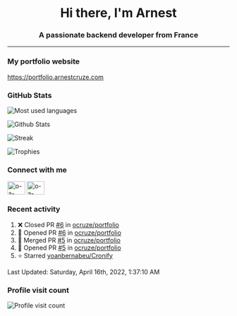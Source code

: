 <h1 align="center">Hi there, I'm Arnest</h1>
<h3 align="center">A passionate backend developer from France</h3>

---

### My portfolio website

https://portfolio.arnestcruze.com

### GitHub Stats

![Most used languages](https://github-readme-stats.vercel.app/api/top-langs/?username=ocruze&langs_count=10&layout=compact&hide=tsql)

![Github Stats](https://github-readme-stats.vercel.app/api?username=ocruze&count_private=true&show_icons=true&title_color=fff&text_color=fff&bg_color=30,36d1dc,904e95)

![Streak](https://github-readme-streak-stats.herokuapp.com/?user=ocruze&)

![Trophies](https://github-profile-trophy.vercel.app/?username=ocruze)

### Connect with me

<p align="left">
  <a href="mailto:o.cruze@live.com" target="blank"><img align="center" src="https://upload.wikimedia.org/wikipedia/commons/d/df/Microsoft_Office_Outlook_%282018%E2%80%93present%29.svg" alt="o-a-cruze" height="30" width="40" /></a>
  <a href="https://linkedin.com/in/o-a-cruze" target="blank"><img align="center" src="https://raw.githubusercontent.com/rahuldkjain/github-profile-readme-generator/master/src/images/icons/Social/linked-in-alt.svg" alt="o-a-cruze" height="30" width="40" /></a>
</p>

### Recent activity

<!--RECENT_ACTIVITY:start-->
1. ❌ Closed PR [#6](https://github.com/ocruze/portfolio/pull/6) in [ocruze/portfolio](https://github.com/ocruze/portfolio)
2. 💪 Opened PR [#6](https://github.com/ocruze/portfolio/pull/6) in [ocruze/portfolio](https://github.com/ocruze/portfolio)
3. 🎉 Merged PR [#5](https://github.com/ocruze/portfolio/pull/5) in [ocruze/portfolio](https://github.com/ocruze/portfolio)
4. 💪 Opened PR [#5](https://github.com/ocruze/portfolio/pull/5) in [ocruze/portfolio](https://github.com/ocruze/portfolio)
5. ⭐ Starred [yoanbernabeu/Cronify](https://github.com/yoanbernabeu/Cronify)
<!--RECENT_ACTIVITY:end-->

<!--RECENT_ACTIVITY:last_update-->
Last Updated: Saturday, April 16th, 2022, 1:37:10 AM
<!--RECENT_ACTIVITY:last_update_end-->

### Profile visit count

![Profile visit count](https://profile-counter.glitch.me/ocruze/count.svg)
